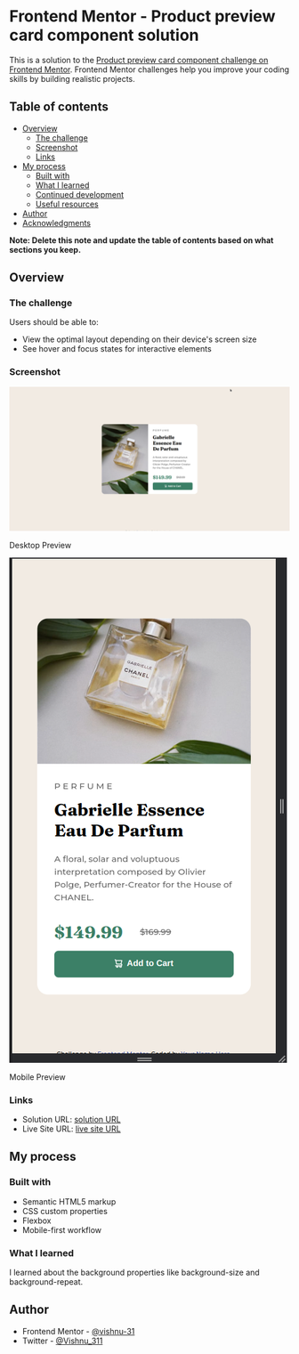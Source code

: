 # Frontend Mentor - Product preview card component solution

This is a solution to the [Product preview card component challenge on Frontend Mentor](https://www.frontendmentor.io/challenges/product-preview-card-component-GO7UmttRfa). Frontend Mentor challenges help you improve your coding skills by building realistic projects. 

## Table of contents

- [Overview](#overview)
  - [The challenge](#the-challenge)
  - [Screenshot](#screenshot)
  - [Links](#links)
- [My process](#my-process)
  - [Built with](#built-with)
  - [What I learned](#what-i-learned)
  - [Continued development](#continued-development)
  - [Useful resources](#useful-resources)
- [Author](#author)
- [Acknowledgments](#acknowledgments)

**Note: Delete this note and update the table of contents based on what sections you keep.**

## Overview

### The challenge

Users should be able to:

- View the optimal layout depending on their device's screen size
- See hover and focus states for interactive elements

### Screenshot

![](./screenshot-desktop.png)

Desktop Preview

![](./screenshot-mobile.png)

Mobile Preview

### Links

- Solution URL: [solution URL ](https://github.com/vishnu-31/frontend-mentor-projects/tree/main/product-preview-card-component-main)
- Live Site URL: [live site URL ](https://vishnu-31.github.io/frontend-mentor-projects/product-preview-card-component-main/)

## My process

### Built with

- Semantic HTML5 markup
- CSS custom properties
- Flexbox
- Mobile-first workflow

### What I learned

I learned about the background properties like background-size and background-repeat.

## Author

- Frontend Mentor - [@vishnu-31](https://www.frontendmentor.io/profile/vishnu-31)
- Twitter - [@Vishnu_311](https://twitter.com/Vishnu_311)
